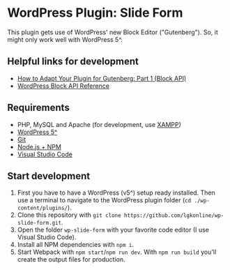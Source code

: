 # WordPress Plugin: Slide Form

This plugin gets use of WordPress' new Block Editor ("Gutenberg").
So, it might only work well with WordPress 5^.

## Helpful links for development

* [How to Adapt Your Plugin for Gutenberg: Part 1 (Block API)](https://www.codeinwp.com/blog/adapt-your-plugin-for-gutenberg-block-api/)
* [WordPress Block API Reference](https://wordpress.org/gutenberg/handbook/designers-developers/developers/block-api/)

## Requirements
* PHP, MySQL and Apache (for development, use [XAMPP](https://www.apachefriends.org/de/download.html))
* [WordPress 5^](https://wordpress.org/download/)
* [Git](https://git-scm.com/downloads)
* [Node.js + NPM](https://nodejs.org/en/)
* [Visual Studio Code](https://code.visualstudio.com/)


## Start development

1. First you have to have a WordPress (v5^) setup ready installed. Then use a terminal to navigate to the WordPress plugin folder (`cd ./wp-content/plugins/`).
2. Clone this repository with `git clone https://github.com/lgkonline/wp-slide-form.git`.
3. Open the folder `wp-slide-form` with your favorite code editor (I use Visual Studio Code).
4. Install all NPM dependencies with `npm i`.
5. Start Webpack with `npm start`/`npm run dev`. With `npm run build` you'll create the output files for production.